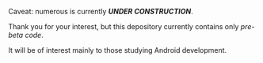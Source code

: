 Caveat: numerous is currently ***UNDER CONSTRUCTION***.

Thank you for your interest, but this depository currently contains only *pre-beta code*.

It will be of interest mainly to those studying Android development.
